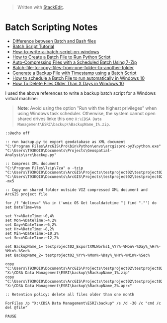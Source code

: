 > Written with [StackEdit](https://stackedit.io/).

# Batch Scripting Notes

- [Difference between Batch and Bash files](https://stackoverflow.com/questions/5079180/difference-between-batch-and-bash-files)
- [Batch Script Tutorial](https://www.tutorialspoint.com/batch_script/index.htm)
- [How-to-write-a-batch-script-on-windows](https://www.howtogeek.com/263177/how-to-write-a-batch-script-on-windows/)
- [How to Create a Batch File to Run Python Script](https://datatofish.com/batch-python-script/)
- [Auto-Compressing Files with a Scheduled Batch Using 7-Zip](http://www.iron-automation.com/2018/07/automatically-compressing-files-with-a-scheduled-batch-using-7-zip/)
- [Batch-file-to-copy-files-from-one-folder-to-another-folder](https://stackoverflow.com/questions/986447/batch-file-to-copy-files-from-one-folder-to-another-folder)
- [Generate a Backup File with Timestamp using a Batch Script](https://datatofish.com/backup-file-timestamp/)
- [How to schedule a Batch File to run automatically in Windows 10](https://www.thewindowsclub.com/how-to-schedule-batch-file-run-automatically-windows-7)
- [How To Delete Files Older Than X Days in Windows 10](https://winaero.com/blog/delete-files-older-x-days/)

I used the above references to write a backup batch script for a Windows virtual machine:

> **Note**: Avoid using the option "Run with the highest privileges" when using Windows task scheduler. Otherwise, the system cannot open shared drives linke this one `X:\CDSA Data Management\ESRI\backup\%BackupName_1%.zip`.  

```batch
::@echo off

:: run backup.py to export geodatabase as XML document
"C:\Program Files\ArcGIS\Pro\bin\Python\envs\arcgispro-py3\python.exe" "C:\Users\T93KQI0\Documents\Projects\Geospatial-Analysis\src\backup.py"

:: Compress XML document
"C:\Program Files\7zip\7za" a -tzip "C:\Users\T93KQI0\Documents\ArcGIS\Projects\testproject02\testproject02_ExportXMLWorks1.zip" "C:\Users\T93KQI0\Documents\ArcGIS\Projects\testproject02\testproject02_ExportXMLWorks1.xml" -mx5

:: Copy on shared folder outside VIZ compressed XML document and ArcGIS project file

for /f "delims=" %%a in ('wmic OS Get localdatetime ^| find "."') do set DateTime=%%a

set Yr=%DateTime:~0,4%
set Mon=%DateTime:~4,2%
set Day=%DateTime:~6,2%
set Hr=%DateTime:~8,2%
set Min=%DateTime:~10,2%
set Sec=%DateTime:~12,2%

set BackupName_1= testproject02_ExportXMLWorks1_%Yr%-%Mon%-%Day%_%Hr%-%Min%-%Sec%
set BackupName_2= testproject02_%Yr%-%Mon%-%Day%_%Hr%-%Min%-%Sec%

copy "C:\Users\T93KQI0\Documents\ArcGIS\Projects\testproject02\testproject02_ExportXMLWorks1.zip" "X:\CDSA Data Management\ESRI\backup\%BackupName_1%.zip"
copy "C:\Users\T93KQI0\Documents\ArcGIS\Projects\testproject02\testproject02.aprx" "X:\CDSA Data Management\ESRI\backup\%BackupName_2%.aprx"

:: Retention policy: delete all files older than one month

ForFiles /p "X:\CDSA Data Management\ESRI\backup" /s /d -30 /c "cmd /c del @file"

PAUSE
```
<!--stackedit_data:
eyJoaXN0b3J5IjpbLTMyMTQ4MTEwNiwtOTE3MjgwOTQyLC0xMj
k2NzU3MzUyLDcwMzgwODI0NSwxNjI2MzE1MjMxLDEwMjQzMzM1
NTgsLTU4NjE4MTkxN119
-->